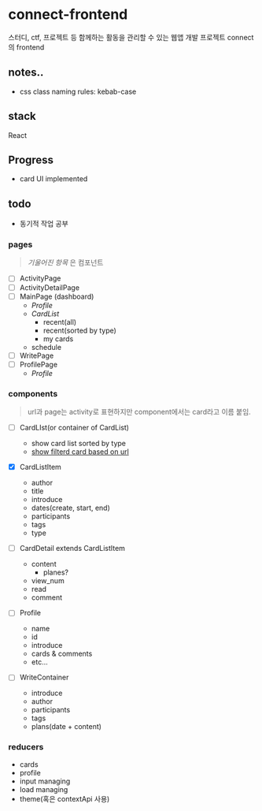 # connect-frontend

스터디, ctf, 프로젝트 등 함께하는 활동을 관리할 수 있는 웹앱 개발 프로젝트 connect의 frontend

## notes..

- css class naming rules: kebab-case

## stack

React

## Progress

- card UI implemented

## todo

- 동기적 작업 공부

### pages

> _기울어진 항목_ 은 컴포넌트

- [ ] ActivityPage
- [ ] ActivityDetailPage
- [ ] MainPage (dashboard)
  - _Profile_
  - _CardList_
    - recent(all)
    - recent(sorted by type)
    - my cards
  - schedule
- [ ] WritePage
- [ ] ProfilePage
  - _Profile_

### components

> url과 page는 activity로 표현하지만 component에서는 card라고 이름 붙임.

- [ ] CardLIst(or container of CardList)

  - show card list sorted by type
  - <u>show filterd card based on url</u>

- [x] CardListItem

  - author
  - title
  - introduce
  - dates(create, start, end)
  - participants
  - tags
  - type

- [ ] CardDetail extends CardListItem

  - content
    - planes?
  - view_num
  - read
  - comment

- [ ] Profile

  - name
  - id
  - introduce
  - cards & comments
  - etc...

- [ ] WriteContainer
  - introduce
  - author
  - participants
  - tags
  - plans(date + content)

### reducers

- cards
- profile
- input managing
- load managing
- theme(혹은 contextApi 사용)
